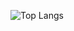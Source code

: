 ![Top Langs](https://github-readme-stats.vercel.app/api/top-langs/?username=char0o&hide_progress=true)
